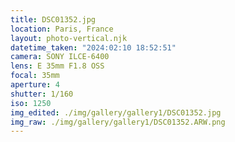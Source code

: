 ```yaml
---
title: DSC01352.jpg
location: Paris, France
layout: photo-vertical.njk
datetime_taken: "2024:02:10 18:52:51"
camera: SONY ILCE-6400
lens: E 35mm F1.8 OSS
focal: 35mm
aperture: 4
shutter: 1/160
iso: 1250
img_edited: ./img/gallery/gallery1/DSC01352.jpg
img_raw: ./img/gallery/gallery1/DSC01352.ARW.png
---
```

